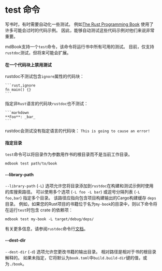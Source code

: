 # test 命令

写书时，有时需要自动化一些测试。 
例如[The Rust Programming Book](https://doc.rust-lang.org/stable/book/) 使用了许多可能会过时的代码示例。
因此，能够自动测试这些代码示例对他们来说非常重要。

mdBook支持一个`test`命令，该命令将运行书中所有可用的测试。 
目前，仅支持`rustdoc`测试，但将来可能会扩展。

#### 在一个代码块上禁用测试

rustdoc不测试包含`ignore`属性的代码块：

    ```rust,ignore
    fn main() {}
    ```

指定非`Rust`语言的代码块`rustdoc`也不测试：

    ```markdown
    **Foo**: _bar_
    ```
rustdoc会测试没有指定语言的代码块：
    ```
    This is going to cause an error!
    ```

#### 指定目录

`test`命令可以将目录作为参数用作书的根目录而不是当前工作目录。

```bash
mdbook test path/to/book
```

#### --library-path

`--library-path` (`-L`) 选项允许您将目录添加到`rustdoc`在构建和测试示例时使用的库搜索路径。 
可以使用多个选项 (`-L foo -L bar`) 或逗号分隔列表 (`-L foo,bar`) 指定多个目录。 
该路径应指向包含项目构建输出的Cargo构建缓存 `deps`目录。 
例如，如果您的Rust项目的书籍位于名为`my-book`的目录中，则以下命令将在运行`test`时包含 crate 的依赖项：

```shell
mdbook test my-book -L target/debug/deps/
```

有关更多信息，请参阅`rustdoc`命令行[文档](https://doc.rust-lang.org/rustdoc/command-line-arguments.html#-l--library-path-where-to-look-for-dependencies)。

#### --dest-dir

`--dest-dir` (`-d`) 选项允许您更改书籍的输出目录。
相对路径是相对于书的根目录解释的。
如果未指定，它将默认为`book.toml`中`build.build-dir`键的值，或为`./book`。